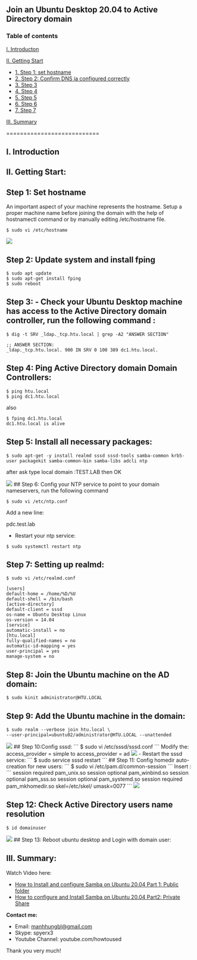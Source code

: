 ## Join an Ubuntu Desktop 20.04 to Active Directory domain
### Table of contents

[I. Introducton](#modau)

[II. Getting Start](#batdau)
- [1. Step 1: set hostname](#step1)
- [2. Step 2: Confirm DNS ia configured correctly](#step2)
- [3. Step 3](#step3)
- [4. Step 4](#step4)
- [5. Step 5](#step5)
- [6. Step 6](#step6)
- [7. Step 7](#step7)

[III. Summary](#Tongket)

===========================

<a name="Modau"></a>
## I. Introduction

<a name="batdau"></a>
## II. Getting Start:

<a name="step1"></a>
## Step 1: Set hostname
 An important aspect of your machine represents the hostname. Setup a proper machine name before joining the domain with the help of hostnamectl command or by manually editing /etc/hostname file.
```
$ sudo vi /etc/hostname
```
<img src="https://i.imgur.com/ht8PsTt.png">

<a name="step2"></a>
## Step 2: Update system and install fping
```
$ sudo apt update
$ sudo apt-get install fping
$ sudo reboot
```
<a name="step3"></a>
## Step 3: - Check your Ubuntu Desktop machine has access to the Active Directory domain controller,  run the following command :
```
$ dig -t SRV _ldap._tcp.htu.local | grep -A2 "ANSWER SECTION"
```
```
;; ANSWER SECTION:
_ldap._tcp.htu.local. 900 IN SRV 0 100 389 dc1.htu.local.
```
<a name="step4"></a>
## Step 4: Ping Active Directory domain Domain Controllers:
```
$ ping htu.local
$ ping dc1.htu.local
```
also
```
$ fping dc1.htu.local
dc1.htu.local is alive
```
<a name="step5"></a>
## Step 5: Install all necessary packages:
```
$ sudo apt-get -y install realmd sssd sssd-tools samba-common krb5-user packagekit samba-common-bin samba-libs adcli ntp
```
after ask type local domain :TEST.LAB
then OK

<img src="https://i.imgur.com/jDHPVft.png">
<a name="step6"></a>
## Step 6: Config your NTP service to point to your domain nameservers, run the following command 

```
$ sudo vi /etc/ntp.conf
```
Add a new line:

pdc.test.lab

- Restart your ntp service:
```
$ sudo systemctl restart ntp
```
<a name="step7"></a>
## Step 7: Setting up realmd:
```
$ sudo vi /etc/realmd.conf
```
```
[users]
default-home = /home/%D/%U
default-shell = /bin/bash
[active-directory]
default-client = sssd
os-name = Ubuntu Desktop Linux
os-version = 14.04
[service]
automatic-install = no
[htu.local]
fully-qualified-names = no
automatic-id-mapping = yes
user-principal = yes
manage-system = no
```
<a name="step8"></a>
## Step 8: Join the Ubuntu machine on the AD domain:
```
$ sudo kinit administrator@HTU.LOCAL
```
<a name="step9"></a>
## Step 9: Add the Ubuntu machine in the domain:
```
$ sudo realm --verbose join htu.local \
--user-principal=ubuntu02/administrator@HTU.LOCAL --unattended
```
<img src="https://i.imgur.com/1u42Byu.png">
<a name="step10"></a>
## Step 10:Config sssd:
```
$ sudo vi /etc/sssd/sssd.conf
```
Modify the: access_provider = simple 
to
access_provider = ad
<img src="https://i.imgur.com/JWh6jrh.png">
- Restart the sssd service:
```
$ sudo service sssd restart
```
<a name="step11"></a>
## Step 11:  Config homedir auto-creation for new users:
```
$ sudo vi /etc/pam.d/common-session
```
Insert : 
```
session required pam_unix.so
session optional pam_winbind.so
session optional pam_sss.so
session optional pam_systemd.so
session required pam_mkhomedir.so skel=/etc/skel/ umask=0077
```
<img src="https://i.imgur.com/Gfc5ZQv.png">

<a name="step12"></a>
## Step 12: Check Active Directory users name resolution
```
$ id domainuser
```
<img src="https://i.imgur.com/6nfInqy.png">
<a name="step13"></a>
## Step 13:  Reboot ubuntu desktop and Login with domain user:

<a name="tongket"></a>
## III. Summary:

Watch Video here: 

- [How to Install and configure Samba on Ubuntu 20.04 Part 1:  Public folder](https://youtu.be/2o5zgA8ml38)
- [How to configure and Install Samba on Ubuntu 20.04 Part2: Private Share](https://youtu.be/6s9ZEp3xS94)

**Contact me:**
- Email: manhhungbl@gmail.com
- Skype: spyerx3
- Youtube Channel: youtube.com/howtoused

Thank you very much!
